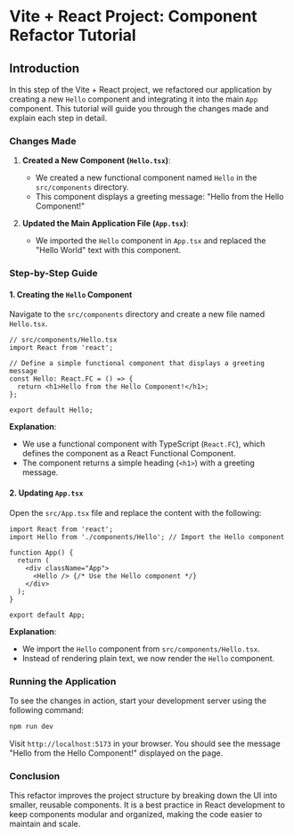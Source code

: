 
# Vite + React Project: Component Refactor Tutorial

## Introduction

In this step of the Vite + React project, we refactored our application by creating a new `Hello` component and integrating it into the main `App` component. This tutorial will guide you through the changes made and explain each step in detail.

### Changes Made

1. **Created a New Component (`Hello.tsx`)**:
   - We created a new functional component named `Hello` in the `src/components` directory.
   - This component displays a greeting message: "Hello from the Hello Component!"

2. **Updated the Main Application File (`App.tsx`)**:
   - We imported the `Hello` component in `App.tsx` and replaced the "Hello World" text with this component.

### Step-by-Step Guide

#### 1. Creating the `Hello` Component

Navigate to the `src/components` directory and create a new file named `Hello.tsx`.

```tsx
// src/components/Hello.tsx
import React from 'react';

// Define a simple functional component that displays a greeting message
const Hello: React.FC = () => {
  return <h1>Hello from the Hello Component!</h1>;
};

export default Hello;
```

**Explanation**:
- We use a functional component with TypeScript (`React.FC`), which defines the component as a React Functional Component.
- The component returns a simple heading (`<h1>`) with a greeting message.

#### 2. Updating `App.tsx`

Open the `src/App.tsx` file and replace the content with the following:

```tsx
import React from 'react';
import Hello from './components/Hello'; // Import the Hello component

function App() {
  return (
    <div className="App">
      <Hello /> {/* Use the Hello component */}
    </div>
  );
}

export default App;
```

**Explanation**:
- We import the `Hello` component from `src/components/Hello.tsx`.
- Instead of rendering plain text, we now render the `Hello` component.

### Running the Application

To see the changes in action, start your development server using the following command:

```bash
npm run dev
```

Visit `http://localhost:5173` in your browser. You should see the message "Hello from the Hello Component!" displayed on the page.


### Conclusion

This refactor improves the project structure by breaking down the UI into smaller, reusable components. It is a best practice in React development to keep components modular and organized, making the code easier to maintain and scale.
